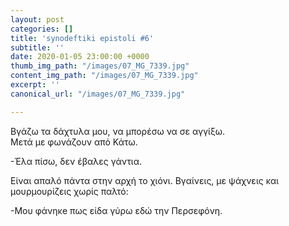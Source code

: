 ```yaml
---
layout: post
categories: []
title: 'synodeftiki epistoli #6'
subtitle: ''
date: 2020-01-05 23:00:00 +0000
thumb_img_path: "/images/07_MG_7339.jpg"
content_img_path: "/images/07_MG_7339.jpg"
excerpt: ''
canonical_url: "/images/07_MG_7339.jpg"

---
```

Bγάζω τα δάχτυλα μου, να μπορέσω να σε αγγίξω.  
Μετά με φωνάζουν από Κάτω.

\-Έλα πίσω, δεν έβαλες γάντια.

Είναι απαλό πάντα στην αρχή το χιόνι. Βγαίνεις, με ψάχνεις και μουρμουρίζεις χωρίς παλτό:

\-Μου φάνηκe πως είδα γύρω εδώ την Περσεφόνη.